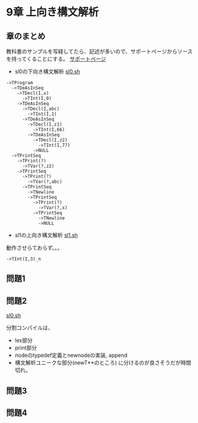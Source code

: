 # 9章 上向き構文解析

## 章のまとめ

教科書のサンプルを写経してたら、記述が多いので、サポートページからソースを持ってくることにする。
[サポートページ](https://www.saiensu.co.jp/search/?isbn=978-4-7819-1205-9&y=2008#support)


- sl0の下向き構文解析
[sl0.sh](./chapt9,10/sl0.sh)

```
->TProgram
  ->TDeAsInSeq
    ->TDecl(I,x)
      ->TInt(I,0)
    ->TDeAsInSeq
      ->TDecl(I,abc)
        ->TInt(I,1)
      ->TDeAsInSeq
        ->TDecl(I,z1)
          ->TInt(I,66)
        ->TDeAsInSeq
          ->TDecl(I,z2)
            ->TInt(I,77)
          ->NULL
  ->TPrintSeq
    ->TPrint(?)
      ->TVar(?,z2)
    ->TPrintSeq
      ->TPrint(?)
        ->TVar(?,abc)
      ->TPrintSeq
        ->TNewline
        ->TPrintSeq
          ->TPrint(?)
            ->TVar(?,x)
          ->TPrintSeq
            ->TNewline
            ->NULL
```

- sl1の上向き構文解析
[sl1.sh](./chapt9,10/sl1.sh)

動作させらておらず。。。

```
->TInt(I,3)_n
```




## 問題1



## 問題2

[sl0.sh](./chapt9,10/sl0.sh)

分割コンパイルは、
  - lex部分
  - print部分
  - nodeのtypedef定義とnewnodeの実装, append
  - 構文解析ユニークな部分(newT**のところ)
に分けるのが良さそうだが時間切れ。

## 問題3 


## 問題4 
